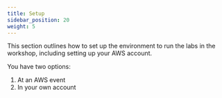 ```yaml
---
title: Setup
sidebar_position: 20
weight: 5
---
```


This section outlines how to set up the environment to run the labs in the workshop, including setting up your AWS account.

You have two options:
1. At an AWS event
2. In your own account
